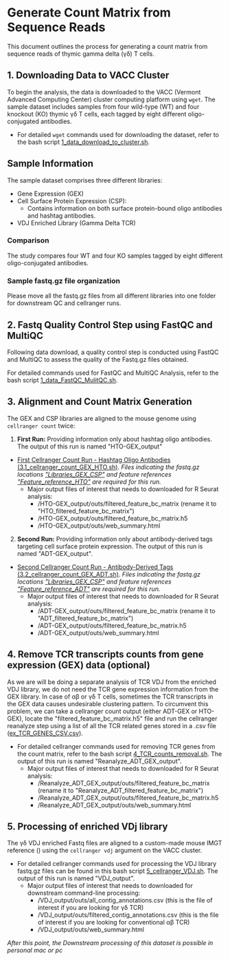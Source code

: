 
# Generate Count Matrix from Sequence Reads

This document outlines the process for generating a count matrix from sequence reads of thymic gamma delta (γδ) T cells.

## 1. Downloading Data to VACC Cluster

To begin the analysis, the data is downloaded to the VACC (Vermont Advanced Computing Center) cluster computing platform using `wget`. The sample dataset includes samples from four wild-type (WT) and four knockout (KO) thymic γδ T cells, each tagged by eight different oligo-conjugated antibodies.


- For detailed `wget` commands used for downloading the dataset, refer to the bash script [1_data_download_to_cluster.sh](/bash_scripts/1_data_download_to_cluster.sh).

## Sample Information

The sample dataset comprises three different libraries:
- Gene Expression (GEX)
- Cell Surface Protein Expression (CSP):
    - Contains information on both surface protein-bound oligo antibodies and hashtag antibodies.
- VDJ Enriched Library (Gamma Delta TCR)

### Comparison

The study compares four WT and four KO samples tagged by eight different oligo-conjugated antibodies.

### Sample fastq.gz file organization

Please move all the fastq.gz files from all different libraries into one folder for downstream QC and cellranger runs.


## 2. Fastq Quality Control Step using FastQC and MultiQC

Following data download, a quality control step is conducted using FastQC and MultiQC to assess the quality of the Fastq.gz files obtained. 

For detailed commands used for FastQC and MultiQC Analysis, refer to the bash script [1_data_FastQC_MulitQC.sh](/bash_scripts/1_data_FastQC_MulitQC.sh).


## 3. Alignment and Count Matrix Generation

The GEX and CSP libraries are aligned to the mouse genome using `cellranger count` twice:
1. **First Run:** Providing information only about hashtag oligo antibodies. The output of this run is named "HTO-GEX_output"
- [First Cellranger Count Run - Hashtag Oligo Antibodies (3.1_cellranger_count_GEX_HTO.sh)](/bash_scripts/3.1_cellranger_count_GEX_HTO.sh). _Files indicating the fastq.gz locations ["Libraries_GEX_CSP"](/references/Libraries_GEX_CSP) and feature references ["Feature_reference_HTO"](/references/Feature_reference_HTO) are required for this run._
  - Major output files of interest that needs to downloaded for R Seurat analysis:
    - /HTO-GEX_output/outs/filtered_feature_bc_matrix (rename it to "HTO_filtered_feature_bc_matrix")
    - /HTO-GEX_output/outs/filtered_feature_bc_matrix.h5
    - /HTO-GEX_output/outs/web_summary.html

2. **Second Run:** Providing information only about antibody-derived tags targeting cell surface protein expression. The output of this run is named "ADT-GEX_output".
- [Second Cellranger Count Run - Antibody-Derived Tags (3.2_cellranger_count_GEX_ADT.sh)](/bash_scripts/3.2_cellranger_count_GEX_ADT.sh). _Files indicating the fastq.gz locations ["Libraries_GEX_CSP"](/references/Libraries_GEX_CSP) and feature references ["Feature_reference_ADT"](/references/Feature_reference_ADT) are required for this run._
  - Major output files of interest that needs to downloaded for R Seurat analysis:
    - /ADT-GEX_output/outs/filtered_feature_bc_matrix (rename it to "ADT_filtered_feature_bc_matrix")
    - /ADT-GEX_output/outs/filtered_feature_bc_matrix.h5
    - /ADT-GEX_output/outs/web_summary.html

## 4. Remove TCR transcripts counts from gene expression (GEX) data (optional)
As we are will be doing a separate analysis of TCR VDJ from the enriched VDJ library, we do not need the TCR gene expression information from the GEX library. In case of αβ or γδ T cells, sometimes the TCR transcripts in the GEX data causes undesirable clustering pattern. To circumvent this problem, we can take a cellranger count output (either ADT-GEX or HTO-GEX), locate the "filtered_feature_bc_matrix.h5" file and run the cellranger reanalyze step using a list of all the TCR related genes stored in a .csv file ([ex_TCR_GENES_CSV.csv](/references/ex_TCR_GENES_CSV.csv)).

- For detailed cellranger commands used for removing TCR genes from the count matrix, refer to the bash script [4_TCR_counts_removal.sh](/bash_scripts/4_TCR_counts_removal.sh). The output of this run is named "Reanalyze_ADT_GEX_output".
  - Major output files of interest that needs to downloaded for R Seurat analysis:
    - /Reanalyze_ADT_GEX_output/outs/filtered_feature_bc_matrix (rename it to "Reanalyze_ADT_filtered_feature_bc_matrix")
    - /Reanalyze_ADT_GEX_output/outs/filtered_feature_bc_matrix.h5
    - /Reanalyze_ADT_GEX_output/outs/web_summary.html

## 5. Processing of enriched VDj library
The γδ VDJ enriched Fastq files are aligned to a custom-made mouse IMGT reference () using the `cellranger vdj` argument on the VACC cluster.

- For detailed cellranger commands used for processing the VDJ library fastq.gz files can be found in this bash script [5_cellranger_VDJ.sh](/bash_scripts/5_cellranger_VDJ.sh). The output of this run is named "VDJ_output".
  - Major output files of interest that needs to downloaded for downstream command-line processing:
    - /VDJ_output/outs/all_contig_annotations.csv (this is the file of interest if you are looking for γδ TCR)
    - /VDJ_output/outs/filtered_contig_annotations.csv (this is the file of interest if you are looking for conventional αβ TCR)
    - /VDJ_output/outs/web_summary.html

*After this point, the Downstream processing of this dataset is possible in personal mac or pc*

